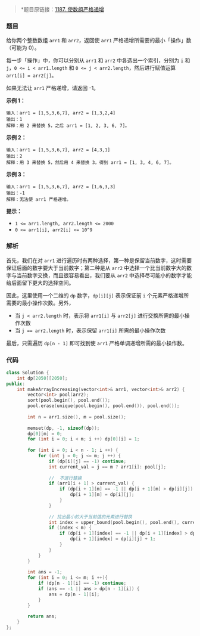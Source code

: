 >  *题目原链接：[1187. 使数组严格递增](https://leetcode-cn.com/contest/weekly-contest-153/problems/make-array-strictly-increasing/)

### 题目

给你两个整数数组 `arr1` 和 `arr2`，返回使 `arr1` 严格递增所需要的最小「操作」数（可能为 0）。

每一步「操作」中，你可以分别从 `arr1` 和 `arr2` 中各选出一个索引，分别为 `i` 和 `j`，`0 <= i < arr1.length` 和 `0 <= j < arr2.length`，然后进行赋值运算 `arr1[i] = arr2[j]`。

如果无法让 `arr1` 严格递增，请返回 -1。

**示例 1：**

```
输入：arr1 = [1,5,3,6,7], arr2 = [1,3,2,4]
输出：1
解释：用 2 来替换 5，之后 arr1 = [1, 2, 3, 6, 7]。
```

**示例 2：**

```
输入：arr1 = [1,5,3,6,7], arr2 = [4,3,1]
输出：2
解释：用 3 来替换 5，然后用 4 来替换 3，得到 arr1 = [1, 3, 4, 6, 7]。
```

**示例 3：**

```
输入：arr1 = [1,5,3,6,7], arr2 = [1,6,3,3]
输出：-1
解释：无法使 arr1 严格递增。
```

**提示：**

- `1 <= arr1.length, arr2.length <= 2000`
- `0 <= arr1[i], arr2[i] <= 10^9`

### 解析
首先，我们在对 `arr1` 进行遍历时有两种选择，第一种是保留当前数字，这时需要保证后面的数字要大于当前数字；第二种是从 `arr2` 中选择一个比当前数字大的数字与当前数字交换，而且很容易看出，我们要从 `arr2` 中选择尽可能小的数字才能给后面留下更大的选择空间。

因此，这里使用一个二维的 `dp` 数字，`dp[i][j]` 表示保证前 `i` 个元素严格递增所需要的最小操作次数。另外，
- 当 `j < arr2.length` 时，表示将 `arr1[i]` 与 `arr2[j]` 进行交换所需的最小操作次数
- 当 `j == arr2.length` 时，表示保留 `arr1[i]` 所需的最小操作次数

最后，只需遍历 `dp[n - 1]` 即可找到使 `arr1` 严格单调递增所需的最小操作数。

### 代码
```cpp
class Solution {
    int dp[2050][2050];
public:
    int makeArrayIncreasing(vector<int>& arr1, vector<int>& arr2) {
        vector<int> pool(arr2);
        sort(pool.begin(), pool.end());
        pool.erase(unique(pool.begin(), pool.end()), pool.end());
        
        int n = arr1.size(), m = pool.size();
        
        memset(dp, -1, sizeof(dp));
        dp[0][m] = 0;
        for (int i = 0; i < m; i ++) dp[0][i] = 1;
        
        for (int i = 0; i < n - 1; i ++) {
            for (int j = 0; j <= m; j ++) {
                if (dp[i][j] == -1) continue;
                int current_val = j == m ? arr1[i]: pool[j];
                
                //  不进行替换
                if (arr1[i + 1] > current_val) {
                    if (dp[i + 1][m] == -1 || dp[i + 1][m] > dp[i][j]) {
                        dp[i + 1][m] = dp[i][j];
                    }
                }
                
                // 找出最小的大于当前值的元素进行替换
                int index = upper_bound(pool.begin(), pool.end(), current_val) - pool.begin();
                if (index < m) {
                    if (dp[i + 1][index] == -1 || dp[i + 1][index] > dp[i][j] + 1) {
                        dp[i + 1][index] = dp[i][j] + 1;
                    }
                }
            }
        }
        
        int ans = -1;
        for (int i = 0; i <= m; i ++){
            if (dp[n - 1][i] == -1) continue;
            if (ans == -1 || ans > dp[n - 1][i]) {
                ans = dp[n - 1][i];
            }
        }
        
        return ans;
    }
};
```